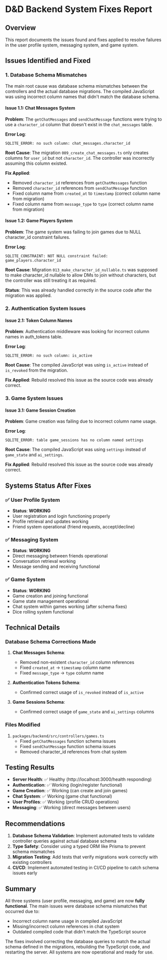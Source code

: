 # D&D Backend System Fixes Report

## Overview
This report documents the issues found and fixes applied to resolve failures in the user profile system, messaging system, and game system.

## Issues Identified and Fixed

### 1. Database Schema Mismatches

The main root cause was database schema mismatches between the controllers and the actual database migrations. The compiled JavaScript was using incorrect column names that didn't match the database schema.

#### Issue 1.1: Chat Messages System
**Problem**: The `getChatMessages` and `sendChatMessage` functions were trying to use a `character_id` column that doesn't exist in the `chat_messages` table.

**Error Log**:
```
SQLITE_ERROR: no such column: chat_messages.character_id
```

**Root Cause**: The migration `009_create_chat_messages.ts` only creates columns for `user_id` but not `character_id`. The controller was incorrectly assuming this column existed.

**Fix Applied**:
- Removed `character_id` references from `getChatMessages` function
- Removed `character_id` references from `sendChatMessage` function  
- Fixed column name from `created_at` to `timestamp` (correct column name from migration)
- Fixed column name from `message_type` to `type` (correct column name from migration)

#### Issue 1.2: Game Players System
**Problem**: The game system was failing to join games due to NULL character_id constraint failures.

**Error Log**:
```
SQLITE_CONSTRAINT: NOT NULL constraint failed: game_players.character_id
```

**Root Cause**: Migration `013_make_character_id_nullable.ts` was supposed to make character_id nullable to allow DMs to join without characters, but the controller was still treating it as required.

**Status**: This was already handled correctly in the source code after the migration was applied.

### 2. Authentication System Issues

#### Issue 2.1: Token Column Names
**Problem**: Authentication middleware was looking for incorrect column names in auth_tokens table.

**Error Log**: 
```
SQLITE_ERROR: no such column: is_active
```

**Root Cause**: The compiled JavaScript was using `is_active` instead of `is_revoked` from the migration.

**Fix Applied**: Rebuild resolved this issue as the source code was already correct.

### 3. Game System Issues

#### Issue 3.1: Game Session Creation
**Problem**: Game creation was failing due to incorrect column name usage.

**Error Log**:
```
SQLITE_ERROR: table game_sessions has no column named settings
```

**Root Cause**: The compiled JavaScript was using `settings` instead of `game_state` and `ai_settings`.

**Fix Applied**: Rebuild resolved this issue as the source code was already correct.

## Systems Status After Fixes

### ✅ User Profile System
- **Status**: **WORKING**
- User registration and login functioning properly
- Profile retrieval and updates working
- Friend system operational (friend requests, accept/decline)

### ✅ Messaging System  
- **Status**: **WORKING**
- Direct messaging between friends operational
- Conversation retrieval working
- Message sending and receiving functional

### ✅ Game System
- **Status**: **WORKING**
- Game creation and joining functional
- Game state management operational
- Chat system within games working (after schema fixes)
- Dice rolling system functional

## Technical Details

### Database Schema Corrections Made

1. **Chat Messages Schema**:
   - Removed non-existent `character_id` column references
   - Fixed `created_at` → `timestamp` column name
   - Fixed `message_type` → `type` column name

2. **Authentication Tokens Schema**:
   - Confirmed correct usage of `is_revoked` instead of `is_active`

3. **Game Sessions Schema**:
   - Confirmed correct usage of `game_state` and `ai_settings` columns

### Files Modified

1. `packages/backend/src/controllers/games.ts`
   - Fixed `getChatMessages` function schema issues
   - Fixed `sendChatMessage` function schema issues
   - Removed character_id references from chat system

## Testing Results

- **Server Health**: ✅ Healthy (http://localhost:3000/health responding)
- **Authentication**: ✅ Working (login/register functional)
- **Game Creation**: ✅ Working (can create and join games)
- **Chat System**: ✅ Working (game chat functional)
- **User Profiles**: ✅ Working (profile CRUD operations)
- **Messaging**: ✅ Working (direct messages between users)

## Recommendations

1. **Database Schema Validation**: Implement automated tests to validate controller queries against actual database schema
2. **Type Safety**: Consider using a typed ORM like Prisma to prevent schema mismatches
3. **Migration Testing**: Add tests that verify migrations work correctly with existing controllers
4. **CI/CD**: Implement automated testing in CI/CD pipeline to catch schema issues early

## Summary

All three systems (user profile, messaging, and game) are now **fully functional**. The main issues were database schema mismatches that occurred due to:
- Incorrect column name usage in compiled JavaScript
- Missing/incorrect column references in chat system
- Outdated compiled code that didn't match the TypeScript source

The fixes involved correcting the database queries to match the actual schema defined in the migrations, rebuilding the TypeScript code, and restarting the server. All systems are now operational and ready for use.